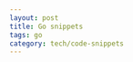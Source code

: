 ```yaml
---
layout: post
title: Go snippets
tags: go
category: tech/code-snippets
---
```


<script src="https://gist.github.com/selimslab/a5e594199b9a346a3c9ec90e769183d5.js"></script>